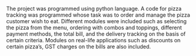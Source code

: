 The project was programmed using python language. A code for pizza tracking was programmed whose task was to order and manage the pizza customer wish to eat.
Different modules were included such as selecting the pizza from the menu, ordering with combos and toppings, different payment methods, the total bill, and the delivery tracking on the basis of certain criteria. 
Modules on real-life applications such as discounts on certain pizza’s, GST charges on the bills are also included.
